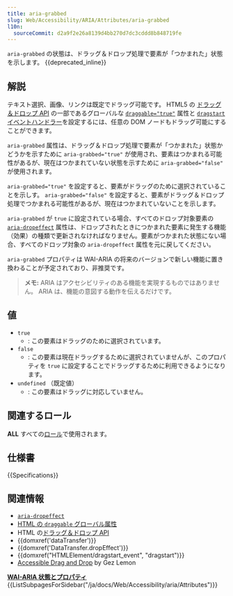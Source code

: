 ```yaml
---
title: aria-grabbed
slug: Web/Accessibility/ARIA/Attributes/aria-grabbed
l10n:
  sourceCommit: d2a9f2e26a8139d4bb270d7dc3cddd8b848719fe
---
```


`aria-grabbed` の状態は、ドラッグ＆ドロップ処理で要素が「つかまれた」状態を示します。 {{deprecated_inline}}

## 解説

テキスト選択、画像、リンクは既定でドラッグ可能です。 HTML5 の [ドラッグ＆ドロップ API](/ja/docs/Web/API/HTML_Drag_and_Drop_API) の一部であるグローバルな [`draggable="true"`](/ja/docs/Web/HTML/Global_attributes/draggable) 属性と [`dragstart` イベントハンドラー](/ja/docs/Web/API/HTMLElement/dragstart_event)を設定するには、任意の DOM ノードもドラッグ可能にすることができます。

`aria-grabbed` 属性は、ドラッグ＆ドロップ処理で要素が「つかまれた」状態かどうかを示すために `aria-grabbed="true"` が使用され、要素はつかまれる可能性があるが、現在はつかまれていない状態を示すために `aria-grabbed="false"` が使用されます。

`aria-grabbed="true"` を設定すると、要素がドラッグのために選択されていることを示しす。 `aria-grabbed="false"` を設定すると、要素がドラッグ＆ドロップ処理でつかまれる可能性があるが、現在はつかまれていないことを示します。

`aria-grabbed` が `true` に設定されている場合、すべてのドロップ対象要素の [`aria-dropeffect`](/ja/docs/Web/Accessibility/ARIA/Attributes/aria-dropeffect) 属性は、ドロップされたときにつかまれた要素に発生する機能（効果）の種類で更新されなければなりません。要素がつかまれた状態にない場合、すべてのドロップ対象の `aria-dropeffect` 属性を元に戻してください。

`aria-grabbed` プロパティは WAI-ARIA の将来のバージョンで新しい機能に置き換わることが予定されており、非推奨です。

> **メモ:** ARIA はアクセシビリティのある機能を実現するものではありません。 ARIA は、機能の意図する動作を伝えるだけです。

## 値

- `true`
  - : この要素はドラッグのために選択されています。
- `false`
  - : この要素は現在ドラッグするために選択されていませんが、このプロパティを `true` に設定することでドラッグするために利用できるようになります。
- `undefined` （既定値）
  - : この要素はドラッグに対応していません。

## 関連するロール

**ALL** すべての[ロール](/ja/docs/Web/Accessibility/ARIA/Roles)で使用されます。

## 仕様書

{{Specifications}}

## 関連情報

- [`aria-dropeffect`](/ja/docs/Web/Accessibility/ARIA/Attributes/aria-dropeffect)
- [HTML の `draggable` グローバル属性](/ja/docs/Web/HTML/Global_attributes/draggable)
- HTML の[ドラッグ＆ドロップ API](/ja/docs/Web/API/HTML_Drag_and_Drop_API)
- {{domxref('dataTransfer')}}
- {{domxref('DataTransfer.dropEffect')}}
- {{domxref("HTMLElement/dragstart_event", "dragstart")}}
- [Accessible Drag and Drop](https://dev.opera.com/articles/accessible-drag-and-drop/) by Gez Lemon

<section id="Quick_links">
<strong><a href="/ja/docs/Web/Accessibility/ARIA/Attributes">WAI-ARIA 状態とプロパティ</a></strong>
{{ListSubpagesForSidebar("/ja/docs/Web/Accessibility/aria/Attributes")}}
</section>
